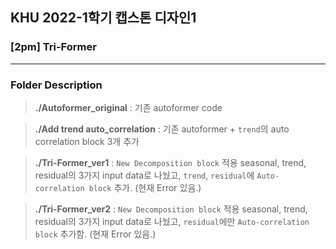 ## KHU 2022-1학기 캡스톤 디자인1 
### [2pm] Tri-Former
-------------
### Folder Description

> __./Autoformer_original__ 
: 기존 autoformer code

> __./Add trend auto_correlation__ 
: 기존 autoformer + `trend`의 auto correlation block 3개 추가

> __./Tri-Former_ver1__
: `New Decomposition block` 적용
seasonal, trend, residual의 3가지 input data로 나눴고,
`trend`, `residual`에 `Auto-correlation block` 추가. (현재 Error 있음.)

> __./Tri-Former_ver2__
: `New Decomposition block` 적용
seasonal, trend, residual의 3가지 input data로 나눴고,
`residual`에만 `Auto-correlation block` 추가함. (현재 Error 있음.)
